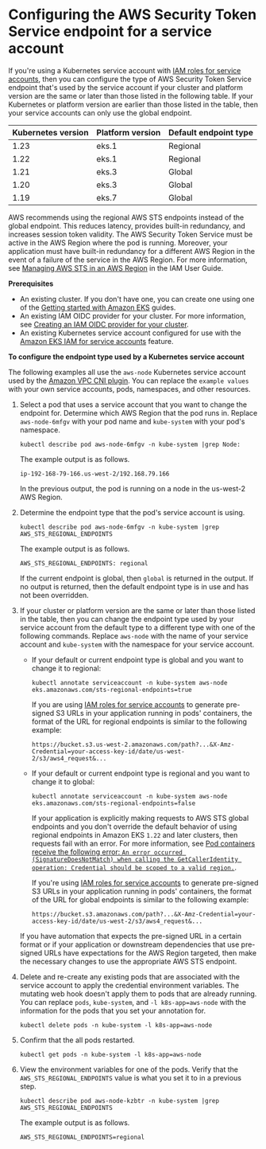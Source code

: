 # Configuring the AWS Security Token Service endpoint for a service account<a name="configure-sts-endpoint"></a>

If you're using a Kubernetes service account with [IAM roles for service accounts](iam-roles-for-service-accounts.md), then you can configure the type of AWS Security Token Service endpoint that's used by the service account if your cluster and platform version are the same or later than those listed in the following table\. If your Kubernetes or platform version are earlier than those listed in the table, then your service accounts can only use the global endpoint\.


| Kubernetes version | Platform version | Default endpoint type | 
| --- | --- | --- | 
| 1\.23 | eks\.1 | Regional | 
| 1\.22 | eks\.1 | Regional | 
| 1\.21 | eks\.3 | Global | 
| 1\.20 | eks\.3 | Global | 
| 1\.19 | eks\.7 | Global | 

AWS recommends using the regional AWS STS endpoints instead of the global endpoint\. This reduces latency, provides built\-in redundancy, and increases session token validity\. The AWS Security Token Service must be active in the AWS Region where the pod is running\. Moreover, your application must have built\-in redundancy for a different AWS Region in the event of a failure of the service in the AWS Region\. For more information, see [Managing AWS STS in an AWS Region](https://docs.aws.amazon.com/IAM/latest/UserGuide/id_credentials_temp_enable-regions.html) in the IAM User Guide\.

**Prerequisites**
+ An existing cluster\. If you don't have one, you can create one using one of the [Getting started with Amazon EKS](getting-started.md) guides\.
+ An existing IAM OIDC provider for your cluster\. For more information, see [Creating an IAM OIDC provider for your cluster](enable-iam-roles-for-service-accounts.md)\.
+ An existing Kubernetes service account configured for use with the [Amazon EKS IAM for service accounts](iam-roles-for-service-accounts.md) feature\.

**To configure the endpoint type used by a Kubernetes service account**

The following examples all use the `aws-node` Kubernetes service account used by the [Amazon VPC CNI plugin](cni-iam-role.md)\. You can replace the `example values` with your own service accounts, pods, namespaces, and other resources\.

1. Select a pod that uses a service account that you want to change the endpoint for\. Determine which AWS Region that the pod runs in\. Replace `aws-node-6mfgv` with your pod name and `kube-system` with your pod's namespace\.

   ```
   kubectl describe pod aws-node-6mfgv -n kube-system |grep Node:
   ```

   The example output is as follows\.

   ```
   ip-192-168-79-166.us-west-2/192.168.79.166
   ```

   In the previous output, the pod is running on a node in the us\-west\-2 AWS Region\.

1. Determine the endpoint type that the pod's service account is using\.

   ```
   kubectl describe pod aws-node-6mfgv -n kube-system |grep AWS_STS_REGIONAL_ENDPOINTS
   ```

   The example output is as follows\.

   ```
   AWS_STS_REGIONAL_ENDPOINTS: regional
   ```

   If the current endpoint is global, then `global` is returned in the output\. If no output is returned, then the default endpoint type is in use and has not been overridden\.

1. If your cluster or platform version are the same or later than those listed in the table, then you can change the endpoint type used by your service account from the default type to a different type with one of the following commands\. Replace `aws-node` with the name of your service account and `kube-system` with the namespace for your service account\.
   + If your default or current endpoint type is global and you want to change it to regional:

     ```
     kubectl annotate serviceaccount -n kube-system aws-node eks.amazonaws.com/sts-regional-endpoints=true
     ```

     If you are using [IAM roles for service accounts](iam-roles-for-service-accounts.md) to generate pre\-signed S3 URLs in your application running in pods' containers, the format of the URL for regional endpoints is similar to the following example:

     ```
     https://bucket.s3.us-west-2.amazonaws.com/path?...&X-Amz-Credential=your-access-key-id/date/us-west-2/s3/aws4_request&...
     ```
   + If your default or current endpoint type is regional and you want to change it to global:

     ```
     kubectl annotate serviceaccount -n kube-system aws-node eks.amazonaws.com/sts-regional-endpoints=false
     ```

     If your application is explicitly making requests to AWS STS global endpoints and you don't override the default behavior of using regional endpoints in Amazon EKS `1.22` and later clusters, then requests fail with an error\. For more information, see [Pod containers receive the following error: `An error occurred (SignatureDoesNotMatch) when calling the GetCallerIdentity operation: Credential should be scoped to a valid region.`](troubleshooting_iam.md#security-iam-troubleshoot-wrong-sts-endpoint)\.

     If you're using [IAM roles for service accounts](iam-roles-for-service-accounts.md) to generate pre\-signed S3 URLs in your application running in pods' containers, the format of the URL for global endpoints is similar to the following example:

     ```
     https://bucket.s3.amazonaws.com/path?...&X-Amz-Credential=your-access-key-id/date/us-west-2/s3/aws4_request&...
     ```

   If you have automation that expects the pre\-signed URL in a certain format or if your application or downstream dependencies that use pre\-signed URLs have expectations for the AWS Region targeted, then make the necessary changes to use the appropriate AWS STS endpoint\.

1. Delete and re\-create any existing pods that are associated with the service account to apply the credential environment variables\. The mutating web hook doesn't apply them to pods that are already running\. You can replace `pods`, `kube-system`, and `-l k8s-app=aws-node` with the information for the pods that you set your annotation for\.

   ```
   kubectl delete pods -n kube-system -l k8s-app=aws-node
   ```

1. Confirm that the all pods restarted\.

   ```
   kubectl get pods -n kube-system -l k8s-app=aws-node
   ```

1. View the environment variables for one of the pods\. Verify that the `AWS_STS_REGIONAL_ENDPOINTS` value is what you set it to in a previous step\.

   ```
   kubectl describe pod aws-node-kzbtr -n kube-system |grep AWS_STS_REGIONAL_ENDPOINTS
   ```

   The example output is as follows\.

   ```
   AWS_STS_REGIONAL_ENDPOINTS=regional
   ```